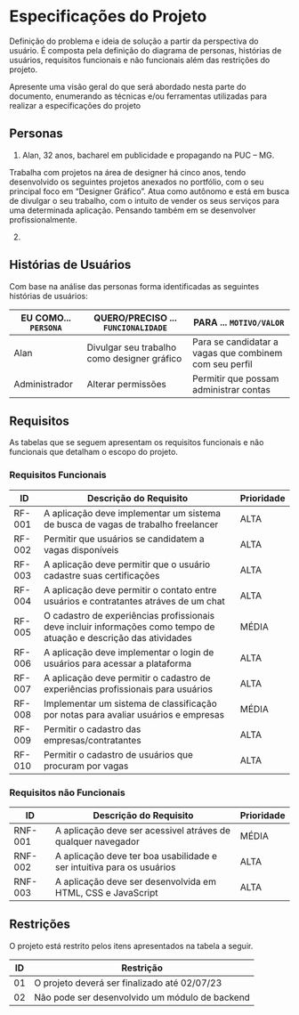 # Especificações do Projeto

Definição do problema e ideia de solução a partir da perspectiva do usuário. É composta pela definição do  diagrama de personas, histórias de usuários, requisitos funcionais e não funcionais além das restrições do projeto.

Apresente uma visão geral do que será abordado nesta parte do documento, enumerando as técnicas e/ou ferramentas utilizadas para realizar a especificações do projeto

## Personas

1. Alan, 32 anos, bacharel em publicidade e propagando na PUC – MG.

Trabalha com projetos na área de designer há cinco anos, tendo desenvolvido
os seguintes projetos anexados no portfólio, com o seu principal foco em
“Designer Gráfico”. Atua como autônomo e está em busca de divulgar o seu
trabalho, com o intuito de vender os seus serviços para uma determinada
aplicação. Pensando também em se desenvolver profissionalmente.

2. 

## Histórias de Usuários

Com base na análise das personas forma identificadas as seguintes histórias de usuários:

|EU COMO... `PERSONA`| QUERO/PRECISO ... `FUNCIONALIDADE` |PARA ... `MOTIVO/VALOR`                 |
|--------------------|------------------------------------|----------------------------------------|
|Alan  | Divulgar seu trabalho como designer gráfico       | Para se candidatar a vagas que combinem com seu perfil               |
|Administrador       | Alterar permissões                 | Permitir que possam administrar contas |




## Requisitos

As tabelas que se seguem apresentam os requisitos funcionais e não funcionais que detalham o escopo do projeto.

### Requisitos Funcionais

|ID    | Descrição do Requisito  | Prioridade |
|------|-----------------------------------------|----|
|RF-001| A aplicação deve implementar um sistema de busca de vagas de trabalho freelancer   | ALTA | 
|RF-002| Permitir que usuários se candidatem a vagas disponíveis   | ALTA |
|RF-003| A aplicação deve permitir que o usuário cadastre suas certificações | ALTA| 
|RF-004| A aplicação deve permitir o contato entre usuários e contratantes atráves de um chat | ALTA |
|RF-005| O cadastro de experiências profissionais deve incluir informações como tempo de atuação e descrição das atividades  | MÉDIA |
|RF-006| A aplicação deve implementar o login de usuários para acessar a plataforma  | ALTA | 
|RF-007| A aplicação deve permitir o cadastro de experiências profissionais para usuários | ALTA | 
|RF-008| Implementar um sistema de classificação por notas para avaliar usuários e empresas | MÉDIA | 
|RF-009| Permitir o cadastro das empresas/contratantes  | ALTA | 
|RF-010| Permitir o cadastro de usuários que procuram por vagas| ALTA | 

### Requisitos não Funcionais

|ID     | Descrição do Requisito  |Prioridade |
|-------|-------------------------|----|
|RNF-001| A aplicação deve ser acessivel atráves de qualquer navegador | MÉDIA | 
|RNF-002| A aplicação deve ter boa usabilidade e ser intuitiva para os usuários | ALTA | 
|RNF-003| A aplicação deve ser desenvolvida em HTML, CSS e JavaScript  | ALTA | 



## Restrições

O projeto está restrito pelos itens apresentados na tabela a seguir.

|ID| Restrição                                             |
|--|-------------------------------------------------------|
|01| O projeto deverá ser finalizado até 02/07/23 |
|02| Não pode ser desenvolvido um módulo de backend|


